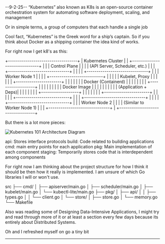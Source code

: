 --9-2-25--
“Kubernetes” also known as K8s is an open-source container orchestration system for automating software deployment, scaling, and management

Or in simple terms, a group of computers that each handle a single job

Cool fact, “Kubernetes” is the Greek word for a ship’s captain. So if you think about Docker as a shipping container the idea kind of works. 

For right now I get k8's as this:

+-----------------------------------+
|            Kubernetes Cluster     |
| +-------------------------------+ |
| |        Control Plane          | |
| | (API Server, Scheduler, etc.) | |
| +-------------------------------+ |
|                                   |
| +-------------------------------+ |
| |        Worker Node 1          | |
| | +---------------------------+ | |
| | |      Kubelet, Proxy       | | |
| | | +-----------------------+ | | |
| | | |  Docker (Containerd)  | | | |
| | | | +-------------------+ | | | |
| | | | |    Docker Image   | | | | |
| | | | | (Application + Deps)| | | |
| | | | +-------------------+ | | | |
| | | +-----------------------+ | | |
| | +---------------------------+ | |
| +-------------------------------+ |
|                                   |
| +-------------------------------+ |
| |        Worker Node 2          | |
| | (Similar to Worker Node 1)    | |
| +-------------------------------+ |
+-----------------------------------+



But there is a lot more pieces:

![Kubernetes 101 Architecture Diagram](https://www.aquasec.com/wp-content/uploads/2020/11/Kubernetes-101-Architecture-Diagram.jpg)

api: Stores interface protocols
build: Code related to building applications
cmd: main entry points for each application
pkg: Main implementation of each component
staging: Temporarily stores code that is interdependent among components

For right now I am thinking about the project structure for how I think it should be then how it really is implemented. I am unsure of which Go libraries I will or won't use.

src
├── cmd/
│   ├── apiserver/main.go
│   ├── scheduler/main.go
│   ├── kubelet/main.go
│   └── kubectl-lite/main.go
├── pkg/
│   ├── api/
│   │   ├── types.go
│   │   └── client.go
│   └── store/
│       ├── store.go
│       └── memory.go
└── Makefile


Also was reading some of Designing Data-Intensive Applications, I might try and read through more of it or at least a section every few days because its entirely about Distributed Systems.

Oh and I refreshed myself on go a tiny bit

--------